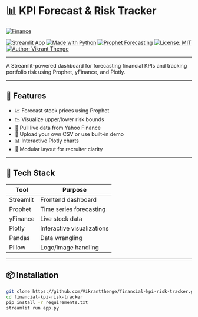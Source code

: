 # 📊 KPI Forecast & Risk Tracker

[![Finance](https://img.shields.io/badge/Finance%20Analytics-KPI%20Tracker-blueviolet?style=for-the-badge)]()

[![Streamlit App](https://img.shields.io/badge/Live%20App-Streamlit-ff4b4b?logo=streamlit&logoColor=white)](https://kpi-risk-tracker-finance.streamlit.app/)
[![Made with Python](https://img.shields.io/badge/Made%20with-Python-3776AB?logo=python&logoColor=white)](https://www.python.org/)
[![Prophet Forecasting](https://img.shields.io/badge/Forecasting-Prophet-0d1117?logo=meta&logoColor=white)](https://facebook.github.io/prophet/)
[![License: MIT](https://img.shields.io/badge/License-MIT-blue.svg)](LICENSE)
[![Author: Vikrant Thenge](https://img.shields.io/badge/Author-Vikrant%20Thenge-blueviolet)](https://www.linkedin.com/in/vthenge/)

---

A Streamlit-powered dashboard for forecasting financial KPIs and tracking portfolio risk using Prophet, yFinance, and Plotly.

---

## 🚀 Features

- 📈 Forecast stock prices using Prophet
- 📉 Visualize upper/lower risk bounds
- 📡 Pull live data from Yahoo Finance
- 📁 Upload your own CSV or use built-in demo
- 📊 Interactive Plotly charts
- 🔐 Modular layout for recruiter clarity

---

## 🧰 Tech Stack

| Tool        | Purpose                          |
|-------------|----------------------------------|
| Streamlit   | Frontend dashboard               |
| Prophet     | Time series forecasting          |
| yFinance    | Live stock data                  |
| Plotly      | Interactive visualizations       |
| Pandas      | Data wrangling                   |
| Pillow      | Logo/image handling              |

---

## 📦 Installation

```bash
git clone https://github.com/Vikrantthenge/financial-kpi-risk-tracker.git
cd financial-kpi-risk-tracker
pip install -r requirements.txt
streamlit run app.py

